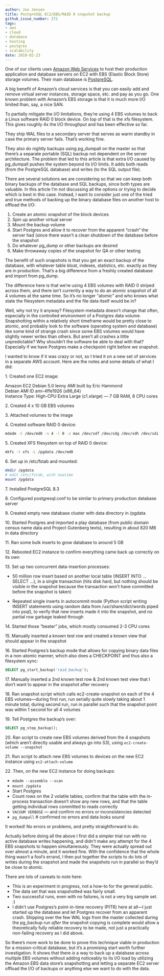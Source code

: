 ```yaml
---
author: Jon Jensen
title: PostgreSQL EC2/EBS/RAID 0 snapshot backup
github_issue_number: 272
tags:
- aws
- cloud
- database
- hosting
- postgres
- scalability
date: 2010-02-23
---
```


One of our clients uses [Amazon Web Services](https://aws.amazon.com/) to host their production application and database servers on EC2 with EBS (Elastic Block Store) storage volumes. Their main database is [PostgreSQL](/expertise/postgresql/).

A big benefit of Amazon’s cloud services is that you can easily add and remove virtual server instances, storage space, etc. and pay as you go. One known problem with Amazon’s EBS storage is that it is much more I/O limited than, say, a nice SAN.

To partially mitigate the I/O limitations, they’re using 4 EBS volumes to back a Linux software RAID 0 block device. On top of that is the xfs filesystem. This gives roughly 4x the I/O throughput and has been effective so far.

They ship WAL files to a secondary server that serves as warm standby in case the primary server fails. That’s working fine.

They also do nightly backups using pg_dumpall on the master so that there’s a separate portable (SQL) backup not dependent on the server architecture. The problem that led to this article is that extra I/O caused by pg_dumpall pushes the system beyond its I/O limits. It adds both reads (from the PostgreSQL database) and writes (to the SQL output file).

There are several solutions we are considering so that we can keep both binary backups of the database and SQL backups, since both types are valuable. In this article I’m not discussing all the options or trying to decide which is best in this case. Instead, I want to consider just one of the tried and true methods of backing up the binary database files on another host to offload the I/O:

1. Create an atomic snapshot of the block devices
1. Spin up another virtual server
1. Mount the backup volume
1. Start Postgres and allow it to recover from the apparent “crash” the server had (since there wasn’t a clean shutdown of the database before the snapshot
1. Do whatever pg_dump or other backups are desired
1. Make throwaway copies of the snapshot for QA or other testing

The benefit of such snapshots is that you get an exact backup of the database, with whatever table bloat, indexes, statistics, etc. exactly as they are in production. That’s a big difference from a freshly created database and import from pg_dump.

The difference here is that we’re using 4 EBS volumes with RAID 0 striped across them, and there isn’t currently a way to do an atomic snapshot of all 4 volumes at the same time. So it’s no longer “atomic” and who knows what state the filesystem metadata and the file data itself would be in?

Well, why not try it anyway? Filesystem metadata doesn’t change that often, especially in the controlled environment of a Postgres data volume. Snapshotting within a relatively short timeframe would be pretty close to atomic, and probably look to the software (operating system and database) like some kind of strange crash since some EBS volumes would have slightly newer writes than others. But aren’t all crashes a little unpredictable? Why shouldn’t the software be able to deal with that? Especially if we have Postgres make a checkpoint right before we snapshot.

I wanted to know if it was crazy or not, so I tried it on a new set of services in a separate AWS account. Here are the notes and some details of what I did:

1\. Created one EC2 image:

Amazon EC2 Debian 5.0 lenny AMI built by Eric Hammond<br>
Debian AMI ID ami-4ffe1926 (x86_64)<br>
Instance Type: High-CPU Extra Large (c1.xlarge) — 7 GB RAM, 8 CPU cores

2\. Created 4 x 10 GB EBS volumes

3\. Attached volumes to the image

4\. Created software RAID 0 device:

```bash
mdadm -C /dev/md0 -n 4 -l 0 -z max /dev/sdf /dev/sdg /dev/sdh /dev/sdi
```

5\. Created XFS filesystem on top of RAID 0 device:

```bash
mkfs -t xfs -L /pgdata /dev/md0
```

6\. Set up in /etc/fstab and mounted:

```bash
mkdir /pgdata
# edit /etc/fstab, with noatime
mount /pgdata
```

7\. Installed PostgreSQL 8.3

8\. Configured postgresql.conf to be similar to primary production database server

9\. Created empty new database cluster with data directory in /pgdata

10\. Started Postgres and imported a play database (from public domain census name data and Project Gutenberg texts), resulting in about 820 MB in data directory

11\. Ran some bulk inserts to grow database to around 5 GB

12\. Rebooted EC2 instance to confirm everything came back up correctly on its own

13\. Set up two concurrent data-insertion processes:

- 50 million row insert based on another local table (INSERT INTO ... SELECT ...), in a single transaction (hits disk hard, but nothing should be visible in the snapshot because the transaction won’t have committed before the snapshot is taken)

- Repeated single inserts in autocommit mode (Python script writing INSERT statements using random data from /usr/share/dict/words piped into psql), to verify that new inserts made it into the snapshot, and no partial row garbage leaked through

14\. Started those “beater” jobs, which mostly consumed 2-3 CPU cores

15\. Manually inserted a known test row and created a known view that should appear in the snapshot

16\. Started Postgres’s backup mode that allows for copying binary data files in a non-atomic manner, which also does a CHECKPOINT and thus also a filesystem sync:

```sql
SELECT pg_start_backup('raid_backup');
```

17\. Manually inserted a 2nd known test row & 2nd known test view that I don’t want to appear in the snapshot after recovery

18\. Ran snapshot script which calls ec2-create-snapshot on each of the 4 EBS volumes—​during first run, run serially quite slowly taking about 1 minute total; during second run, run in parallel such that the snapshot point was within 1 second for all 4 volumes

19\. Tell Postgres the backup’s over:

```sql
SELECT pg_stop_backup();
```

20\. Ran script to create new EBS volumes derived from the 4 snapshots (which aren’t directly usable and always go into S3), using `ec2-create-volume --snapshot`

21\. Run script to attach new EBS volumes to devices on the new EC2 instance using `ec2-attach-volume`

22\. Then, on the new EC2 instance for doing backups:

- `mdadm --assemble --scan`
- `mount /pgdata`
- Start Postgres
- Count rows on the 2 volatile tables; confirm that the table with the in-process transaction doesn’t show any new rows, and that the table getting individual rows committed to reads correctly
- `VACUUM VERBOSE` — and confirm no errors or inconsistencies detected
- `pg_dumpall` # confirmed no errors and data looks sound

It worked! No errors or problems, and pretty straightforward to do.

Actually before doing all the above I first did a simpler trial run with no active database writes happening, and didn’t make any attempt for the 4 EBS snapshots to happen simultaneously. They were actually spread out over almost a minute, and it worked fine. With the confidence that the whole thing wasn’t a fool’s errand, I then put together the scripts to do lots of writes during the snapshot and made the snapshots run in parallel so they’d be close to atomic.

There are lots of caveats to note here:

- This is an experiment in progress, not a how-to for the general public.
- The data set that was snapshotted was fairly small.
- Two successful runs, even with no failures, is not a very big sample set. :)
- I didn’t use Postgres’s point-in-time recovery (PITR) here at all—​I just started up the database and let Postgres recover from an apparent crash. Shipping over the few WAL logs from the master collected during the pg_backup run *after* the snapshot copying is complete would allow a theoretically fully reliable recovery to be made, not just a practically non-failing recovery as I did above.

So there’s more work to be done to prove this technique viable in production for a mission-critical database, but it’s a promising start worth further investigation. It shows that there *is* a way to back up a database across multiple EBS volumes without adding noticeably to its I/O load by utilizing the Amazon EBS data store’s snapshotting and letting a separate EC2 server offload the I/O of backups or anything else we want to do with the data.
